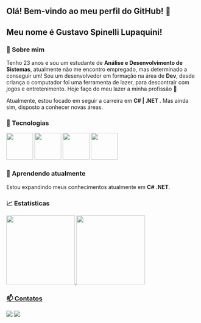 ## Olá! Bem-vindo ao meu perfil do GitHub! 👋

## Meu nome é Gustavo Spinelli Lupaquini!

### 💬 Sobre mim
Tenho 23 anos e sou um estudante de **Análise e Desenvolvimento de Sistemas**, atualmente não me encontro empregado, mas determinado a conseguir um!
Sou um desenvolvedor em formação na área de **Dev**, desde criança o computador foi uma ferramenta de lazer, para descontrair com jogos e entretenimento. 
Hoje faço do meu lazer a minha profissão 🥰

Atualmente, estou focado em seguir a carreira em **C# | .NET** . Mas ainda sim, disposto a conhecer novas áreas.

### 🔧 Tecnologias
<img src="https://cdn.jsdelivr.net/gh/devicons/devicon@latest/icons/csharp/csharp-original.svg" width="70" height="70" /> <img src="https://cdn.jsdelivr.net/gh/devicons/devicon@latest/icons/dotnetcore/dotnetcore-original.svg" width="70" height="70" /> <img src="https://cdn.jsdelivr.net/gh/devicons/devicon@latest/icons/git/git-original.svg" width="70" height="70" /> <img src="https://cdn.jsdelivr.net/gh/devicons/devicon@latest/icons/mysql/mysql-original-wordmark.svg" width="70" height="70" />

### 🌱 Aprendendo atualmente
Estou expandindo meus conhecimentos atualmente em **C#** **.NET**.

### 📈 Estatísticas
<div>
<a href="https://github.com/gustavolupaquini">
<img loading="lazy" height="180em" src="https://github-readme-stats.vercel.app/api/top-langs/?username=gustavolupaquini&layout=compact&langs_count=7&theme=dracula"/> <img loading="lazy" height="180em" src="https://github-readme-stats.vercel.app/api?username=gustavolupaquini&show_icons=true&theme=dracula&include_all_commits=true&count_private=true"/>
</div>

### 📫 Contatos
<div>
  <a href="https://www.linkedin.com/in/gustavolupaquini" target="_blank"><img loading="lazy" src="https://img.shields.io/badge/-LinkedIn-%230077B5?style=for-the-badge&logo=linkedin&logoColor=white" target="_blank"></a>
  <a href="https://instagram.com/guuhlupaquini" target="_blank"><img loading="lazy" src="https://img.shields.io/badge/-Instagram-%23E4405F?style=for-the-badge&logo=instagram&logoColor=white" target="_blank"></a>
</div>


